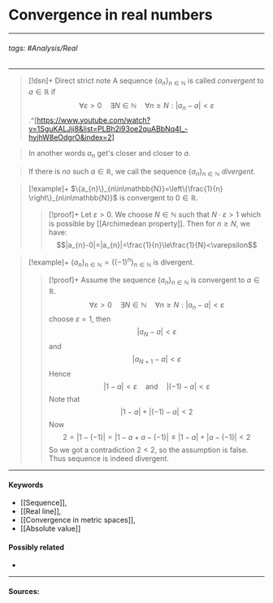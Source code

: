 # Convergence in real numbers
***
###### tags: #Analysis/Real
***
>[!dsn]+ Direct strict note
>A sequence $\{a_{n}\}_{n\in\mathbb{N}}$ is called *convergent* to $a\in\mathbb{R}$ if
>$$\forall\varepsilon>0\quad\exists N\in\mathbb{N}\quad\forall n\ge N:|a_{n}-a|<\varepsilon$$
>.^[https://www.youtube.com/watch?v=1SguKALJji8&list=PLBh2i93oe2quABbNq4I_-hyjhW8eOdgrO&index=2]

>In another words $a_{n}$ get's closer and closer to $a$.

>If there is *no* such $a\in\mathbb{R}$, we call the sequence $\{a_{n}\}_{n\in\mathbb{N}}$ *divergent*.

>[!example]+ 
>$\{a_{n}\}_{n\in\mathbb{N}}=\left\{\frac{1}{n} \right\}_{n\in\mathbb{N}}$ is convergent to $0\in\mathbb{R}$.
>>[!proof]+
>>Let $\varepsilon>0$. We choose $N\in\mathbb{N}$ such that $N\cdot\varepsilon>1$ which is possible by [[Archimedean property]]. Then for $n\ge N$, we have:
>>$$|a_{n}-0|=|a_{n}|=\frac{1}{n}\le\frac{1}{N}<\varepsilon$$

>[!example]+
>$\{a_{n}\}_{n\in\mathbb{N}}=\{(-1)^{n}\}_{n\in\mathbb{N}}$ is divergent.
>>[!proof]+
>>Assume the sequence $\{a_{n}\}_{n\in\mathbb{N}}$ is convergent to $a\in\mathbb{R}$.
>>$$\forall\varepsilon>0\quad\exists N\in\mathbb{N}\quad\forall n\ge N:|a_{n}-a|<\varepsilon$$
>>choose $\varepsilon=1$, then 
>>$$|a_{N}-a|<\varepsilon$$
>>and
>>$$|a_{N+1}-a|<\varepsilon$$
>>Hence
>>$$|1-a|<\varepsilon\quad\text{and}\quad|(-1)-a|<\varepsilon$$
>>Note that
>>$$|1-a|+|(-1)-a|<2$$
>>Now
>>$$2=|1-(-1)|=|1-a+a-(-1)|\le |1-a|+|a-(-1)|<2$$
>>So we got a contradiction $2<2$, so the assumption is false. Thus sequence is indeed divergent.
***
#### Keywords
- [[Sequence]],
- [[Real line]],
- [[Convergence in metric spaces]],
- [[Absolute value]]
#### Possibly related
- 
***
#### Sources:
